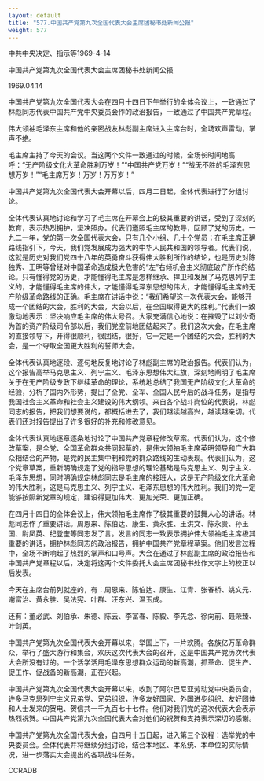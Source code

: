 ```yaml
---
layout: default
title: "577.中国共产党第九次全国代表大会主席团秘书处新闻公报"
weight: 577
---
```


中共中央决定、指示等1969-4-14

中国共产党第九次全国代表大会主席团秘书处新闻公报

1969.04.14

中国共产党第九次全国代表大会在四月十四日下午举行的全体会议上，一致通过了林彪同志代表中国共产党中央委员会作的政治报告，一致通过了中国共产党章程。

伟大领袖毛泽东主席和他的亲密战友林彪副主席进入主席台时，全场欢声雷动，掌声不绝。

毛主席主持了今天的会议。当这两个文件一致通过的时候，全场长时间地高呼：“无产阶级文化大革命胜利万岁！”“中国共产党万岁！”“战无不胜的毛泽东思想万岁！”“毛主席万岁！万岁！万万岁！”

中国共产党第九次全国代表大会开幕以后，四月二日起，全体代表进行了分组讨论。

全体代表认真地讨论和学习了毛主席在开幕会上的极其重要的讲话，受到了深刻的教育，表示热烈拥护，坚决照办。代表们遵照毛主席的教导，回顾了党的历史。一九二一年，党的第一次全国代表大会，只有几个小组、几十个党员；在毛主席正确路线指引下，今天，我们党发展成为强大的中华人民共和国的领导者。代表们说，这就是历史对我们党四十八年的英勇奋斗获得伟大胜利所作的结论，也是历史对陈独秀、王明等曾经对中国革命造成极大危害的“左”右倾机会主义彻底破产所作的结论。只有懂得党的历史，才能懂得毛主席是怎样继承、捍卫和发展了马克思列宁主义的，才能懂得毛主席的伟大，才能懂得毛泽东思想的伟大，才能懂得毛主席的无产阶级革命路线的正确。毛主席在讲话中说：“我们希望这一次代表大会，能够开成一个团结的大会，胜利的大会，大会以后，在全国取得更大的胜利。”代表们一致激动地表示：坚决响应毛主席的伟大号召。大家充满信心地说：在摧毁了以刘少奇为首的资产阶级司令部以后，我们党空前地团结起来了。我们这次大会，在毛主席的直接领导下，开得很顺利，很团结，很好，它一定是一个团结的大会，胜利的大会，是一个夺取全国更大胜利的誓师大会。

全体代表认真地逐段、逐句地反复地讨论了林彪副主席的政治报告。代表们认为，这个报告高举马克思主义、列宁主义、毛泽东思想伟大红旗，深刻地阐明了毛主席关于在无产阶级专政下继续革命的理论，系统地总结了我国无产阶级文化大革命的经验，分析了国内外形势，提出了全党、全军、全国人民今后的战斗任务，是指导我国社会主义革命和社会主义建设的伟大纲领。来自各个战斗岗位的代表说，林彪同志的报告，把我们想要说的，都概括进去了，我们越读越高兴，越读越亲切。代表们还对报告提出了许多很好的补充和修改意见。

全体代表认真地逐章逐条地讨论了中国共产党章程修改草案。代表们认为，这个修改草案，是全党、全国革命群众共同起草的，是伟大领袖毛主席英明领导和广大群众相结合的产物，是党的民主集中制和党的群众路线的生动表现。代表们认为，这个党章草案，重新明确规定了党的指导思想的理论基础是马克思主义、列宁主义、毛泽东思想，同时明确规定林彪同志是毛主席的接班人，这是无产阶级文化大革命的伟大胜利，这是马克思主义、列宁主义、毛泽东思想的伟大胜利。我们的党一定能够按照新党章的规定，建设得更加伟大、更加光荣、更加正确。

在四月十四日的全体会议上，伟大领袖毛主席作了极其重要的鼓舞人心的讲话。林彪同志作了重要讲话。周恩来、陈伯达、康生、黄永胜、王洪文、陈永贵、孙玉国、尉凤英、纪登奎等同志发了言。发言的同志一致表示拥护伟大领袖毛主席极其重要的讲话，拥护林彪同志的政治报告，拥护中国共产党章程草案。他们发言过程中，全场不断响起了热烈的掌声和口号声。大会在通过了林彪副主席的政治报告和中国共产党章程以后，决定将这两个文件委托大会主席团秘书处作文字上的校正以后发表。

今天在主席台前列就座的，有：周恩来、陈伯达、康生、江青、张春桥、姚文元、谢富治、黄永胜、吴法宪、叶群、汪东兴、温玉成。

还有：董必武、刘伯承、朱德、陈云、李富春、陈毅、李先念、徐向前、聂荣臻、叶剑英。

中国共产党第九次全国代表大会开幕以来，举国上下，一片欢腾。各族亿万革命群众，举行了盛大游行和集会，欢庆这次代表大会的召开，这是中国共产党历次代表大会所没有过的。一个活学活用毛泽东思想群众运动的新高潮，抓革命、促生产、促工作、促战备的新高潮，正在兴起。

中国共产党第九次全国代表大会开幕以来，收到了阿尔巴尼亚劳动党中央委员会，许多马克思列宁主义兄弟党、兄弟组织，许多友好国家、外国进步组织、友好团体和人士发来的贺电、贺信共一千九百七十七件。他们对我们党的这次代表大会表示热烈祝贺。中国共产党第九次全国代表大会对他们的祝贺和支持表示深切的感谢。

中国共产党第九次全国代表大会，自四月十五日起，进入第三个议程：选举党的中央委员会。全体代表并将继续分组讨论，结合本地区、本系统、本单位的实际情况，进一步落实大会提出的各项战斗任务。

CCRADB

